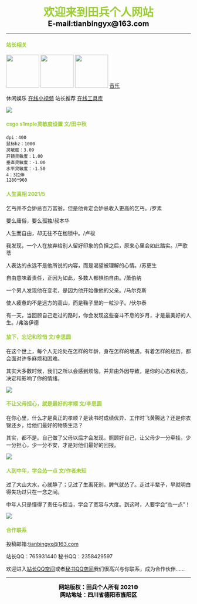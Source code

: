 ﻿<CENTER><FONT color=YellowGreen White style="FILTER: blur(add=1,direction=40,strength=10); FONT-SIZE: 30px; FONT-WEIGHT: bolder; POSITION: relative; WIDTH: 500px">欢迎来到田兵个人网站</FONT></CENTER>   

<CENTER><FONT color=Black style="FILTER: blur(add=1,direction=40,strength=10); FONT-SIZE: 20px; FONT-WEIGHT: bolder; POSITION: relative; WIDTH: 500px">E-mail:tianbingyx@163.com</FONT></CENTER>

----------

<font color="#9ACD32"><h4>站长相关</h4></font>

<img src="https://cdn.jsdelivr.net/gh/ttbb1978/tbsc@tb01/error_tb.jpg" width="90" height="90">  <img src="https://q1.qlogo.cn/g?b=qq&nk=2358429597&s=640" width="90" height="90">  <img src="https://q1.qlogo.cn/g?b=qq&nk=2197968519&s=640" width="90" height="90">  <a href="javascript:location.reload();">音乐</a>

休闲娱乐 [在线小视频](https://www.lefu.men/dy) 站长推荐 [在线工具库](https://tool.oschina.net/)

<img src="https://api.uomg.com/api/rand.img1?sort=美女" width="" height="">

<font color="#9ACD32"><h4>csgo  s1mple灵敏度设置 文/田中秋</h4></font>

    dpi：400
    鼠标hz：1000
    灵敏度：3.09
    开镜灵敏度：1.00
    垂直灵敏度：-1.00
    水平灵敏度：-1.50
    4：3拉伸
    1280*960

<font color="#9ACD32"><h4>人生真相   2021/5</h4></font>

乞丐并不会妒忌百万富翁，但是他肯定会妒忌收入更高的乞丐。/罗素

要么庸俗，要么孤独/叔本华

人生而自由，却无往不在枷锁中。/卢梭

我发现，一个人在放弃给别人留好印象的负担之后，原来心里会如此踏实。/严歌苓

人表达的永远不是他所说的内容，而是渴望被理解的心情。/苏更生

自由意味着责任，正因为如此，多数人都惧怕自由。/萧伯纳

一个男人发现他在变老，是因为他开始像他的父亲。/马尔克斯

使人疲惫的不是远方的高山，而是鞋子里的一粒沙子。/伏尔泰

有一天，当回顾自己走过的路时，你会发现这些奋斗不息的岁月，才是最美好的人生。/弗洛伊德

<font color="#9ACD32"><h4>放下，忘记和珍惜    文/李思圆</h4></font>

在这个世上，每个人无论处在怎样的年龄，身在怎样的境遇，有着怎样的经历，都会面对许多麻烦和困难。
 
其实大多数时候，我们之所以会感到烦恼，并非由外因导致，是你的心态和状态，决定和影响了你的情绪。

<img src="https://api.uomg.com/api/rand.img1?sort=二次元" width="" height="">

<font color="#9ACD32"><h4>不让父母担心，就是最好的孝顺    文/李思圆</h4></font>

在你心里，什么才是真正的孝顺？是读书时成绩优异、工作时飞黄腾达？还是你衣锦还乡，给他们最好的物质生活？
 
其实，都不是。自己做了父母以后才会发现，照顾好自己，让父母少一分牵挂，少一分担心，少一分不安，才是对他们最好的回报。

<img src="https://api.uomg.com/api/rand.img1?sort=动漫" width="" height="">

<font color="#9ACD32"><h4>人到中年，学会怂一点    文/作者未知</h4></font>

过了大山大水，心就静了；见过了生离死别，脾气就怂了。走过半辈子，早就明白得失功过只在一念之间。

中年人只是懂得了责任与担当，学会了宽容与大度。到这时，人要学会“怂一点”！

<img src="https://api.vvhan.com/api/bing?type=" width="" height="">

<font color="#9ACD32"><h4>合作联系</h4></font>

投稿邮箱:tianbingyx@163.com

站长QQ：765931440 秘书QQ：2358429597

欢迎进入[站长QQ空间](https://user.qzone.qq.com/765931440)或者[秘书QQ空间](https://user.qzone.qq.com/2358429597)我们很高兴与你联系，成为合作伙伴......

----------

<CENTER><FONT color=Black style="FILTER: blur(add=1,direction=40,strength=10); FONT-SIZE: 15px; FONT-WEIGHT: bolder; POSITION: relative; WIDTH: 500px">网站版权：田兵个人所有  2021©</FONT></CENTER>

<CENTER><FONT color=Black style="FILTER: blur(add=1,direction=40,strength=10); FONT-SIZE: 15px; FONT-WEIGHT: bolder; POSITION: relative; WIDTH: 500px">网站地址：四川省德阳市旌阳区</FONT></CENTER>

<audio autoplay="autoplay">
<source src="https://api.uomg.com/api/rand.music?sort=热歌榜" type="audio/mpeg">
</audio>
